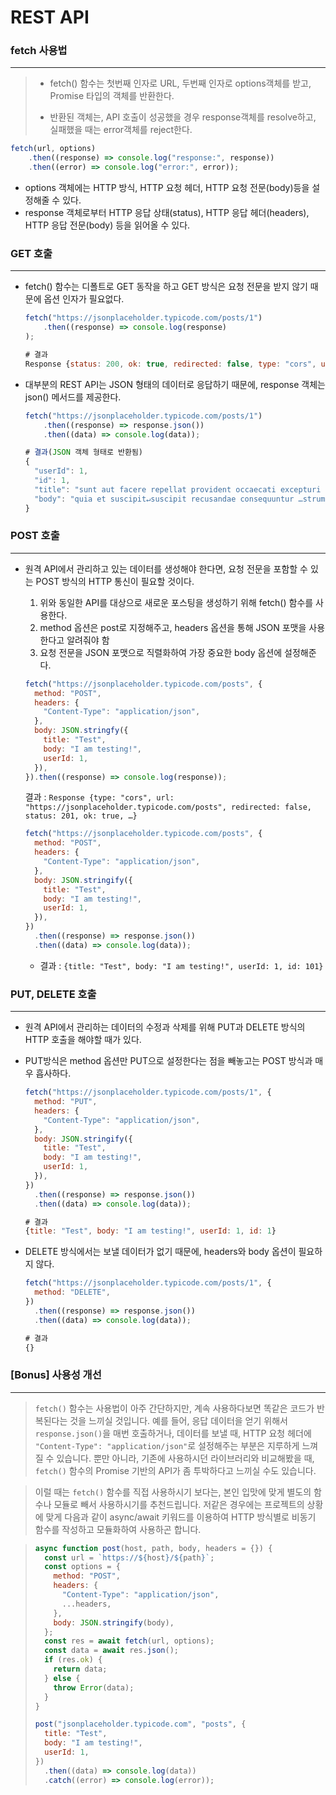 # REST API

### fetch 사용법

---

>   -   fetch() 함수는 첫번째 인자로 URL, 두번째 인자로 options객체를 받고, Promise 타입의 객체를 반환한다.
>
>   -   반환된 객체는, API 호출이 성공했을 경우 response객체를 resolve하고, 실패했을 때는 error객체를 reject한다.

```javascript
fetch(url, options)
	.then((response) => console.log("response:", response))
	.then((error) => console.log("error:", error));
```

-   options 객체에는 HTTP 방식, HTTP 요청 헤더, HTTP 요청 전문(body)등을 설정해줄 수 있다.
-   response 객체로부터 HTTP 응답 상태(status), HTTP 응답 헤더(headers), HTTP 응답 전문(body) 등을 읽어올 수 있다.



### GET 호출

---

-   fetch() 함수는 디폴트로 GET 동작을 하고 GET 방식은 요청 전문을 받지 않기 때문에 옵션 인자가 필요없다.

    ```js
    fetch("https://jsonplaceholder.typicode.com/posts/1")
    	.then((response) => console.log(response)
    );
    
    # 결과
    Response {status: 200, ok: true, redirected: false, type: "cors", url: "https://jsonplaceholder.typicode.com/posts/1", …}
    ```

-   대부분의 REST API는 JSON 형태의 데이터로 응답하기 때문에, response 객체는 json() 메서드를 제공한다.

    ```js
    fetch("https://jsonplaceholder.typicode.com/posts/1")
    	.then((response) => response.json())
    	.then((data) => console.log(data));
    
    # 결과(JSON 객체 형태로 반환됨)
    {
      "userId": 1,
      "id": 1,
      "title": "sunt aut facere repellat provident occaecati excepturi optio reprehenderit",
      "body": "quia et suscipit↵suscipit recusandae consequuntur …strum rerum est autem sunt rem eveniet architecto"
    }
    ```



### POST 호출

---

-   원격 API에서 관리하고 있는 데이터를 생성해야 한다면, 요청 전문을 포함할 수 있는 POST 방식의 HTTP 통신이 필요할 것이다.

    1.   위와 동일한 API를 대상으로 새로운 포스팅을 생성하기 위해 fetch() 함수를 사용한다.
    2.   method 옵션은 post로 지정해주고, headers 옵션을 통해 JSON 포맷을 사용한다고 알려줘야 함
    3.   요청 전문을 JSON 포맷으로 직렬화하여 가장 중요한 body 옵션에 설정해준다.

    ```js
    fetch("https://jsonplaceholder.typicode.com/posts", {
      method: "POST",
      headers: {
        "Content-Type": "application/json",
      },
      body: JSON.stringfy({
        title: "Test",
        body: "I am testing!",
        userId: 1,
      }),
    }).then((response) => console.log(response));
    ```

    결과 : `Response {type: "cors", url: "https://jsonplaceholder.typicode.com/posts", redirected: false, status: 201, ok: true, …}`

    ```js
    fetch("https://jsonplaceholder.typicode.com/posts", {
      method: "POST",
      headers: {
        "Content-Type": "application/json",
      },
      body: JSON.stringify({
        title: "Test",
        body: "I am testing!",
        userId: 1,
      }),
    })
      .then((response) => response.json())
      .then((data) => console.log(data));
    ```

    -   결과 : `{title: "Test", body: "I am testing!", userId: 1, id: 101}`



### PUT, DELETE 호출

---

-   원격 API에서 관리하는 데이터의 수정과 삭제를 위해 PUT과 DELETE 방식의 HTTP 호출을 해야할 때가 있다.

-   PUT방식은 method 옵션만 PUT으로 설정한다는 점을 빼놓고는 POST 방식과 매우 흡사하다.

    ```js
    fetch("https://jsonplaceholder.typicode.com/posts/1", {
      method: "PUT",
      headers: {
        "Content-Type": "application/json",
      },
      body: JSON.stringify({
        title: "Test",
        body: "I am testing!",
        userId: 1,
      }),
    })
      .then((response) => response.json())
      .then((data) => console.log(data));
    
    # 결과
    {title: "Test", body: "I am testing!", userId: 1, id: 1}
    ```

-   DELETE 방식에서는 보낼 데이터가 없기 때문에, headers와 body 옵션이 필요하지 않다.

    ```js
    fetch("https://jsonplaceholder.typicode.com/posts/1", {
      method: "DELETE",
    })
      .then((response) => response.json())
      .then((data) => console.log(data));
    
    # 결과
    {}
    ```

    

### [Bonus] 사용성 개선

---

>   `fetch()` 함수는 사용법이 아주 간단하지만, 계속 사용하다보면 똑같은 코드가 반복된다는 것을 느끼실 것입니다. 예를 들어, 응답 데이터을 얻기 위해서 `response.json()`을 매번 호출하거나, 데이터를 보낼 때, HTTP 요청 헤더에 `"Content-Type": "application/json"`로 설정해주는 부분은 지루하게 느껴질 수 있습니다. 뿐만 아니라, 기존에 사용하시던 라이브러리와 비교해봤을 때, `fetch()` 함수의 Promise 기반의 API가 좀 투박하다고 느끼실 수도 있습니다.

>   이럴 때는 `fetch()` 함수를 직접 사용하시기 보다는, 본인 입맛에 맞게 별도의 함수나 모듈로 빼서 사용하시기를 추천드립니다. 저같은 경우에는 프로젝트의 상황에 맞게 다음과 같이 async/await 키워드를 이용하여 HTTP 방식별로 비동기 함수를 작성하고 모듈화하여 사용하곤 합니다.

>   ```js
>   async function post(host, path, body, headers = {}) {
>     const url = `https://${host}/${path}`;
>     const options = {
>       method: "POST",
>       headers: {
>         "Content-Type": "application/json",
>         ...headers,
>       },
>       body: JSON.stringify(body),
>     };
>     const res = await fetch(url, options);
>     const data = await res.json();
>     if (res.ok) {
>       return data;
>     } else {
>       throw Error(data);
>     }
>   }
>   
>   post("jsonplaceholder.typicode.com", "posts", {
>     title: "Test",
>     body: "I am testing!",
>     userId: 1,
>   })
>     .then((data) => console.log(data))
>     .catch((error) => console.log(error));
>   ```